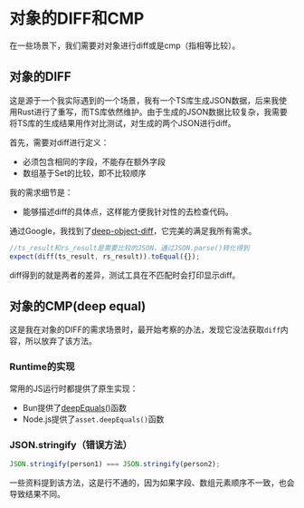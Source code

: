 # 对象的DIFF和CMP

在一些场景下，我们需要对对象进行diff或是cmp（指相等比较）。

## 对象的DIFF

这是源于一个我实际遇到的一个场景，我有一个TS库生成JSON数据，后来我使用Rust进行了重写，而TS库依然维护。由于生成的JSON数据比较复杂，我需要将TS库的生成结果用作对比测试，对生成的两个JSON进行diff。

首先，需要对diff进行定义：

- 必须包含相同的字段，不能存在额外字段
- 数组基于Set的比较，即不比较顺序

我的需求细节是：

- 能够描述diff的具体点，这样能方便我针对性的去检查代码。

通过Google，我找到了[deep-object-diff](https://www.npmjs.com/package/deep-object-diff)，它完美的满足我所有需求。

```js
//ts_result和rs_result是需要比较的JSON，通过JSON.parse()转化得到
expect(diff(ts_result, rs_result)).toEqual({});
```

diff得到的就是两者的差异，测试工具在不匹配时会打印显示diff。

## 对象的CMP(deep equal)

这是我在对象的DIFF的需求场景时，最开始考察的办法，发现它没法获取`diff`内容，所以放弃了该方法。

### Runtime的实现

常用的JS运行时都提供了原生实现：

- Bun提供了[deepEquals()](https://bun.sh/guides/util/deep-equals)函数
- Node.js提供了`asset.deepEquals()`函数

### JSON.stringify（错误方法）

```js
JSON.stringify(person1) === JSON.stringify(person2);
```

一些资料提到该方法，这是行不通的，因为如果字段、数组元素顺序不一致，也会导致结果不同。


